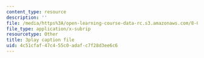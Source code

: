```yaml
---
content_type: resource
description: ''
file: /media/https%3A/open-learning-course-data-rc.s3.amazonaws.com/8-06-quantum-physics-iii-spring-2018/4c51cfaf47c455c0adafc7f28d3ee6c6_Uux0VkKaoxY.vtt
file_type: application/x-subrip
resourcetype: Other
title: 3play caption file
uid: 4c51cfaf-47c4-55c0-adaf-c7f28d3ee6c6
---
```

